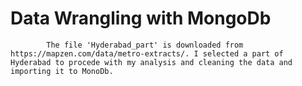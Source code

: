 # Data Wrangling with MongoDb
            The file 'Hyderabad_part' is downloaded from https://mapzen.com/data/metro-extracts/. I selected a part of Hyderabad to procede with my analysis and cleaning the data and importing it to MonoDb.
